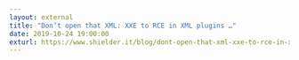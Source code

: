 ```yaml
---
layout: external
title: "Don’t open that XML: XXE to RCE in XML plugins …"
date: 2019-10-24 19:00:00
exturl: https://www.shielder.it/blog/dont-open-that-xml-xxe-to-rce-in-xml-plugins-for-vs-code-eclipse-theia/
---
```


